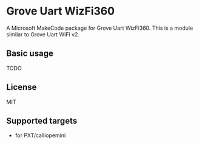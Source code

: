# Grove Uart WizFi360

A Microsoft MakeCode package for Grove Uart WizFi360.
This is a module similar to Grove Uart WiFi v2.

## Basic usage

TODO

## License

MIT

## Supported targets

* for PXT/calliopemini
